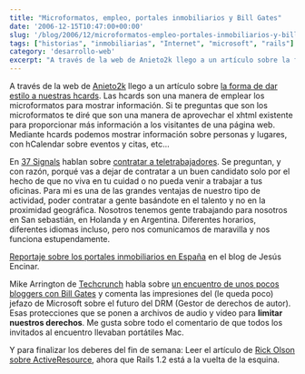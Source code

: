 ```yaml
---
title: "Microformatos, empleo, portales inmobiliarios y Bill Gates"
date: '2006-12-15T10:47:00+00:00'
slug: '/blog/2006/12/microformatos-empleo-portales-inmobiliarios-y-bill-gates'
tags: ["historias", "inmobiliarias", "Internet", "microsoft", "rails"]
category: 'desarrollo-web'
excerpt: "A través de la web de Anieto2k llego a un artículo sobre la forma de dar estilo a nuestras hcards. Las hcards son una manera de emplear los microformatos para mostrar información."
---
```

A través de la web de [Anieto2k](http://www.anieto2k.com) llego a un artículo sobre [la forma de dar estilo a nuestras hcards](http://24ways.org/2006/styling-hcards-with-css). Las hcards son una manera de emplear los microformatos para mostrar información. Si te preguntas que son los microformatos te diré que son una manera de aprovechar el xhtml existente para proporcionar más información a los visitantes de una página web. Mediante hcards podemos mostrar información sobre personas y lugares, con hCalendar sobre eventos y citas, etc...

En [37 Signals](http://www.37signals.com/svn) hablan sobre [contratar a teletrabajadores](http://www.37signals.com/svn/posts/161-why-are-you-not-hiring-remote-workers). Se preguntan, y con razón, porqué vas a dejar de contratar a un buen candidato solo por el hecho de que no viva en tu cuidad o no pueda venir a trabajar a tus oficinas. Para mi es una de las grandes ventajas de nuestro tipo de actividad, poder contratar a gente basándote en el talento y no en la proximidad geográfica. Nosotros tenemos gente trabajando para nosotros en San sebastián, en Holanda y en Argentina. Diferentes horarios, diferentes idiomas incluso, pero nos comunicamos de maravilla y nos funciona estupendamente.

[Reportaje sobre los portales inmobiliarios en España](http://www.jesusencinar.com/2006/12/portales_inmobi.html) en el blog de Jesús Encinar.

Mike Arrington de [Techcrunch](http://www.techcrunch.com) habla sobre [un encuentro de unos pocos bloggers con Bill Gates](http://www.techcrunch.com/2006/12/14/bill-gates-on-the-future-of-drm/) y comenta las impresiones del (le queda poco) jefazo de Microsoft sobre el futuro del DRM (Gestor de derechos de autor). Esas protecciones que se ponen a archivos de audio y video para **limitar nuestros derechos**. Me gusta sobre todo el comentario de que todos los invitados al encuentro llevaban portátiles Mac.

Y para finalizar los deberes del fin de semana: Leer el artículo de [Rick Olson sobre ActiveResource](http://weblog.techno-weenie.net/2006/12/13/taking-ares-out-for-a-test-drive), ahora que Rails 1.2 está a la vuelta de la esquina.
